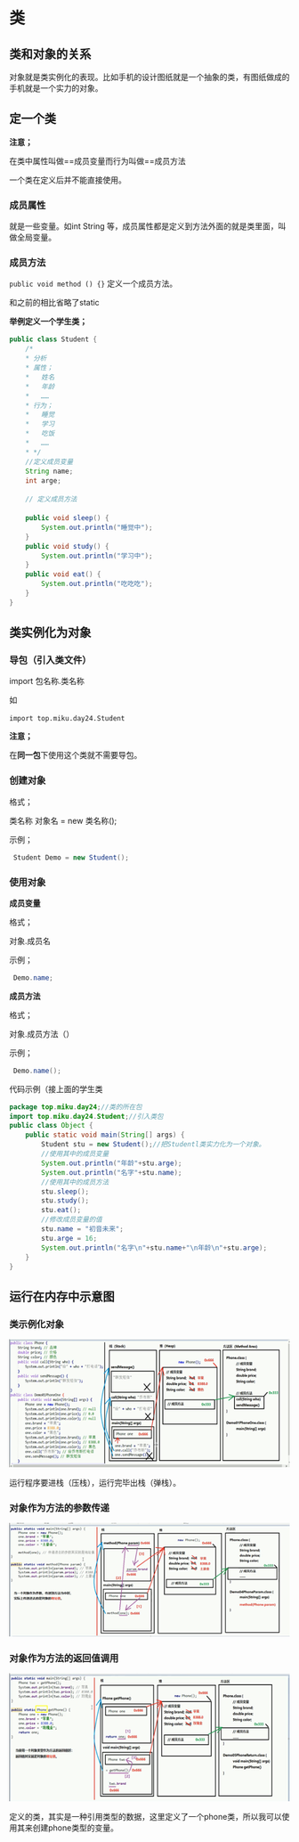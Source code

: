 # 类

## 类和对象的关系

对象就是类实例化的表现。比如手机的设计图纸就是一个抽象的类，有图纸做成的手机就是一个实力的对象。

## 定一个类

**注意；**

 在类中属性叫做==成员变量而行为叫做==成员方法

一个类在定义后并不能直接使用。

### 成员属性

 就是一些变量。如int String 等，成员属性都是定义到方法外面的就是类里面，叫做全局变量。

### 成员方法

 `public void method () {}`   定义一个成员方法。

和之前的相比省略了static

**举例定义一个学生类；**

```java
public class Student {
    /*
    * 分析
    * 属性；
    *   姓名
    *   年龄
    *   ……
    * 行为；
    *   睡觉
    *   学习
    *   吃饭
    *   ……
    * */
    //定义成员变量
    String name;
    int arge;
	
    // 定义成员方法
    
    public void sleep() {
        System.out.println("睡觉中");
    }
    public void study() {
        System.out.println("学习中");
    }
    public void eat() {
        System.out.println("吃吃吃");
    }
}

```

## 类实例化为对象

### 导包（引入类文件）

import 包名称.类名称

如

`import top.miku.day24.Student`

**注意；**

 在**同一包**下使用这个类就不需要导包。

### 创建对象

格式；

 类名称 对象名 = new 类名称();

示例；

```java
 Student Demo = new Student();
```



### 使用对象

**成员变量**

格式；

 对象.成员名

示例；

```java
 Demo.name;
```

**成员方法**

格式；

 对象.成员方法（）

示例；

```java
 Demo.name();
```

代码示例（接上面的学生类

```java
package top.miku.day24;//类的所在包
import top.miku.day24.Student;//引入类包
public class Object {
    public static void main(String[] args) {
        Student stu = new Student();//把Studentl类实力化为一个对象。
        //使用其中的成员变量
        System.out.println("年龄"+stu.arge);
        System.out.println("名字"+stu.name);
        //使用其中的成员方法
        stu.sleep();
        stu.study();
        stu.eat();
        //修改成员变量的值
        stu.name = "初音未来";
        stu.arge = 16;
        System.out.println("名字\n"+stu.name+"\n年龄\n"+stu.arge);
    }
}

```

## 运行在内存中示意图

### 类示例化对象

<img src="obj_package-images/image-20220110161110174.png" alt="image-20220110161110174" style="zoom:150%;" />

运行程序要进栈（压栈），运行完毕出栈（弹栈）。

### 对象作为方法的参数传递

<img src="obj_package-images/image-20220110161328610.png" alt="image-20220110161328610" style="zoom:150%;" />

### 对象作为方法的返回值调用

<img src="obj_package-images/image-20220110161417575.png" alt="image-20220110161417575" style="zoom:150%;" />

定义的类，其实是一种引用类型的数据，这里定义了一个phone类，所以我可以使用其来创建phone类型的变量。
